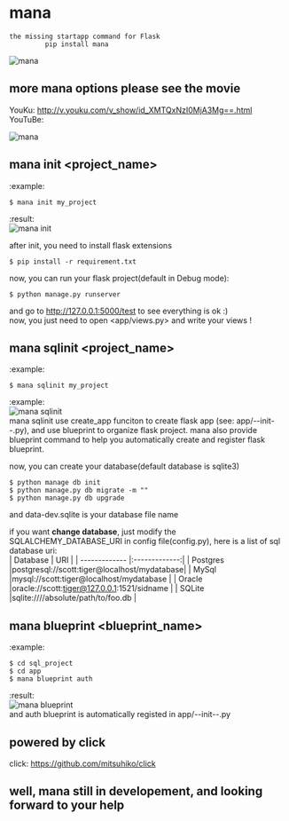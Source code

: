 mana
====

    the missing startapp command for Flask
             pip install mana

![mana](http://7xj431.com1.z0.glb.clouddn.com/mana3.gif)

## more mana options please see the movie

YouKu: http://v.youku.com/v_show/id_XMTQxNzI0MjA3Mg==.html <br/>
YouTuBe:

![mana](https://raw.githubusercontent.com/neo1218/mana/master/artwork/images-2.jpeg)

## mana init <project_name>
:example:

    $ mana init my_project

:result: <br/>
![mana init](http://7xj431.com1.z0.glb.clouddn.com/mana_init) <br/>

after init, you need to install flask extensions

    $ pip install -r requirement.txt

now, you can run your flask project(default in Debug mode):

    $ python manage.py runserver

and go to http://127.0.0.1:5000/test to see everything is ok :) <br/>
now, you just need to open <app/views.py> and write your views !


## mana sqlinit <project_name>
:example:

    $ mana sqlinit my_project

:example: <br/>
![mana sqlinit](http://7xj431.com1.z0.glb.clouddn.com/mana_sqlinit)<br/>
mana sqlinit use create_app funciton to create flask app (see: app/--init--.py), and use blueprint to
organize flask project. mana also provide blueprint command to help you
automatically create and register flask blueprint. <br/>

now, you can create your database(default database is sqlite3)

    $ python manage db init
    $ python manage.py db migrate -m ""
    $ python manage.py db upgrade

and data-dev.sqlite is your database file name <br/>

if you want <strong>change database</strong>, just modify the
SQLALCHEMY_DATABASE_URI in config file(config.py), here is a list of
sql database uri: <br/>
| Database      | URI           |
| ------------- |:-------------:|
| Postgres      |postgresql://scott:tiger@localhost/mydatabase|
| MySql         |mysql://scott:tiger@localhost/mydatabase     |
| Oracle        |oracle://scott:tiger@127.0.0.1:1521/sidname  |
| SQLite        |sqlite:////absolute/path/to/foo.db           |

## mana blueprint <blueprint_name>
:example:

    $ cd sql_project
    $ cd app
    $ mana blueprint auth

:result: <br/>
![mana blueprint](http://7xj431.com1.z0.glb.clouddn.com/mana_blueprint) <br/>
and auth blueprint is automatically registed in app/--init--.py

## powered by click
click: https://github.com/mitsuhiko/click

## well, mana still in developement, and looking forward to your help
